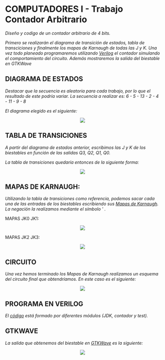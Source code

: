 # COMPUTADORES I - Trabajo Contador Arbitrario

_Diseño y codigo de un contador arbitrario de 4 bits._

_Primero se realizarán el diagrama de transición de estados, tabla de transciciones y
finalmente los mapas de Karnaugh de todas las J y K. Una vez todo planeado programaremos
utilizando [Verilog](https://en.wikipedia.org/wiki/Verilog) el contador simulando el comportamiento del circuito. 
Además mostraremos la salida del biestable en GTKWave_


## DIAGRAMA DE ESTADOS
_Destacar que la secuencia es aleatoria para cada trabajo, por lo que el resultado
de este podría variar._
_La secuencia a realizar es: 6 - 5 - 13 - 2 - 4 - 11 - 9 - 8_

_El diagrama elegido es el siguiente:_

<p align="center">
  <img src="https://github.com/oscaarrhernandez/ContadorBiestablesJK/blob/main/Contador-4-Biestables/Diagrama,%20transiciones%20y%20karnaugh/Diagrama.jpg">
</p>


## TABLA DE TRANSICIONES
_A partir del diagrama de estados anterior, escribimos las J y K de los biestables
en función de las salidas Q3, Q2, Q1, Q0._

_La tabla de transiciones quedaría entonces de la siguiente forma:_

<p align="center">
  <img src="https://github.com/oscaarrhernandez/ContadorBiestablesJK/blob/main/Contador-4-Biestables/Diagrama%2C%20transiciones%20y%20karnaugh/Transiciones.jpg">
</p>


## MAPAS DE KARNAUGH:
_Utilizando la tabla de transiciones como referencia, podemos sacar cada una de las
entradas de los biestables escribiendo sus [Mapas de Karnaugh](https://es.wikipedia.org/wiki/Mapa_de_Karnaugh). La negación la
realizamos mediante el símbolo ' ._

MAPAS JK0 JK1: 
<p align="center">
  <img src="https://github.com/oscaarrhernandez/ContadorBiestablesJK/blob/main/Contador-4-Biestables/Diagrama%2C%20transiciones%20y%20karnaugh/MapasJK0JK1.jpg">
</p>
MAPAS JK2 JK3:
<p align="center">
  <img src="https://github.com/oscaarrhernandez/ContadorBiestablesJK/blob/main/Contador-4-Biestables/Diagrama%2C%20transiciones%20y%20karnaugh/MapasJK2JK3.jpg">
</p>


## CIRCUITO
_Una vez hemos terminado los Mapas de Karnaugh realizamos un esquema del circuito
final que obtendríamos._ 
_En este caso es el siguiente:_

<p align="center">
  <img src="https://github.com/oscaarrhernandez/ContadorBiestablesJK/blob/main/Contador-4-Biestables/Circuito/Circuito.jpg">
</p>


## PROGRAMA EN VERILOG
_El [código](https://github.com/oscaarrhernandez/ContadorBiestablesJK/blob/main/Contador-4-Biestables/C%C3%B3digo/circuitoverilog.v) está formado por diferentes módulos (JDK, contador y test)._


## GTKWAVE
_La salida que obtenemos del biestable en [GTKWave](http://gtkwave.sourceforge.net/) es la siguiente:_

<p align="center">
  <img src="https://github.com/oscaarrhernandez/ContadorBiestablesJK/blob/main/Contador-4-Biestables/Cronograma/GTKwave.jpg">
</p>
